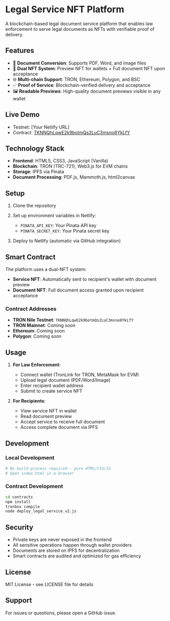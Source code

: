 # Legal Service NFT Platform

A blockchain-based legal document service platform that enables law enforcement to serve legal documents as NFTs with verifiable proof of delivery.

## Features

- 📄 **Document Conversion**: Supports PDF, Word, and image files
- 🔐 **Dual NFT System**: Preview NFT for wallets + Full document NFT upon acceptance
- 🌐 **Multi-chain Support**: TRON, Ethereum, Polygon, and BSC
- ✅ **Proof of Service**: Blockchain-verified delivery and acceptance
- 🖼️ **Readable Previews**: High-quality document previews visible in any wallet

## Live Demo

- Testnet: [Your Netlify URL]
- Contract: [TKNNQhLqwE2k9botmQs2LuC3msno8YkLfY](https://nile.tronscan.org/#/contract/TKNNQhLqwE2k9botmQs2LuC3msno8YkLfY)

## Technology Stack

- **Frontend**: HTML5, CSS3, JavaScript (Vanilla)
- **Blockchain**: TRON (TRC-721), Web3.js for EVM chains
- **Storage**: IPFS via Pinata
- **Document Processing**: PDF.js, Mammoth.js, html2canvas

## Setup

1. Clone the repository
2. Set up environment variables in Netlify:
   - `PINATA_API_KEY`: Your Pinata API key
   - `PINATA_SECRET_KEY`: Your Pinata secret key

3. Deploy to Netlify (automatic via GitHub integration)

## Smart Contract

The platform uses a dual-NFT system:
- **Service NFT**: Automatically sent to recipient's wallet with document preview
- **Document NFT**: Full document access granted upon recipient acceptance

### Contract Addresses

- **TRON Nile Testnet**: `TKNNQhLqwE2k9botmQs2LuC3msno8YkLfY`
- **TRON Mainnet**: Coming soon
- **Ethereum**: Coming soon
- **Polygon**: Coming soon

## Usage

1. **For Law Enforcement**:
   - Connect wallet (TronLink for TRON, MetaMask for EVM)
   - Upload legal document (PDF/Word/Image)
   - Enter recipient wallet address
   - Submit to create service NFT

2. **For Recipients**:
   - View service NFT in wallet
   - Read document preview
   - Accept service to receive full document
   - Access complete document via IPFS

## Development

### Local Development
```bash
# No build process required - pure HTML/CSS/JS
# Open index.html in a browser
```

### Contract Development
```bash
cd contracts
npm install
tronbox compile
node deploy_legal_service_v2.js
```

## Security

- Private keys are never exposed in the frontend
- All sensitive operations happen through wallet providers
- Documents are stored on IPFS for decentralization
- Smart contracts are audited and optimized for gas efficiency

## License

MIT License - see LICENSE file for details

## Support

For issues or questions, please open a GitHub issue.